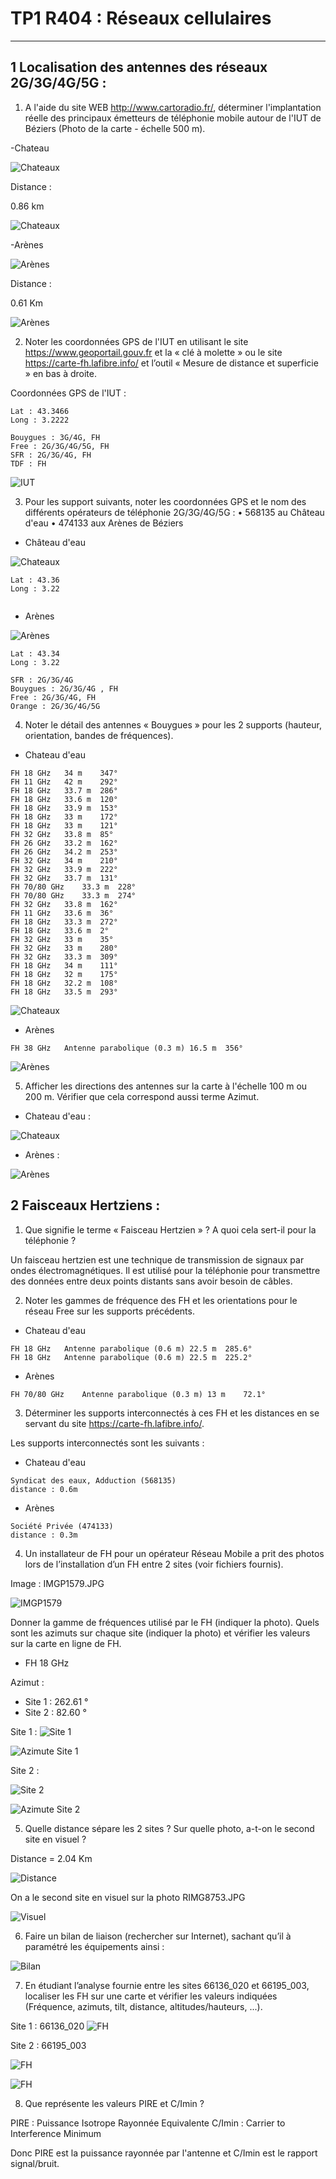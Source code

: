 # TP1 R404 : Réseaux cellulaires
---

## 1 Localisation des antennes des réseaux 2G/3G/4G/5G :

1. A l'aide du site WEB http://www.cartoradio.fr/, déterminer l'implantation réelle des principaux émetteurs de
téléphonie mobile autour de l'IUT de Béziers (Photo de la carte - échelle 500 m).

-Chateau 

![Chateaux](./images/Chateau-1.png)

Distance : 

0.86 km

![Chateaux](./images/Chateau-2.png)


-Arènes

![Arènes](./images/Arene-1.png)

Distance :

0.61 Km

![Arènes](./images/Arene-2.png)



2. Noter les coordonnées GPS de l'IUT en utilisant le site https://www.geoportail.gouv.fr et la « clé à molette »
ou le site https://carte-fh.lafibre.info/ et l’outil « Mesure de distance et superficie » en bas à droite.


Coordonnées GPS de l'IUT : 

```
Lat : 43.3466
Long : 3.2222

Bouygues : 3G/4G, FH
Free : 2G/3G/4G/5G, FH
SFR : 2G/3G/4G, FH
TDF : FH
```

![IUT](./images/IUT.png)



3. Pour les support suivants, noter les coordonnées GPS et le nom des différents opérateurs de téléphonie
2G/3G/4G/5G :
• 568135 au Château d'eau
• 474133 aux Arènes de Béziers

- Château d'eau

![Chateaux](./images/Chateau-3.png)

```
Lat : 43.36
Long : 3.22


``` 

- Arènes

![Arènes](./images/Arene-3.png)

```
Lat : 43.34
Long : 3.22

SFR : 2G/3G/4G
Bouygues : 2G/3G/4G , FH
Free : 2G/3G/4G, FH
Orange : 2G/3G/4G/5G

```




4. Noter le détail des antennes « Bouygues » pour les 2 supports (hauteur, orientation, bandes de fréquences).

- Chateau d'eau

```
FH 18 GHz	34 m	347°
FH 11 GHz	42 m	292°
FH 18 GHz	33.7 m	286°
FH 18 GHz	33.6 m	120°
FH 18 GHz	33.9 m	153°
FH 18 GHz	33 m	172°
FH 18 GHz	33 m	121°
FH 32 GHz	33.8 m	85°
FH 26 GHz	33.2 m	162°
FH 26 GHz	34.2 m	253°
FH 32 GHz	34 m	210°
FH 32 GHz	33.9 m	222°
FH 32 GHz	33.7 m	131°
FH 70/80 GHz	33.3 m	228°
FH 70/80 GHz	33.3 m	274°
FH 32 GHz	33.8 m	162°
FH 11 GHz	33.6 m	36°
FH 18 GHz	33.3 m	272°
FH 18 GHz	33.6 m	2°
FH 32 GHz	33 m	35°
FH 32 GHz	33 m	280°
FH 32 GHz	33.3 m	309°
FH 18 GHz	34 m	111°
FH 18 GHz	32 m	175°
FH 18 GHz	32.2 m	108°
FH 18 GHz	33.5 m	293°
```

![Chateaux](./images/Bouygues-1.png)


- Arènes

```
FH 38 GHz	Antenne parabolique (0.3 m)	16.5 m	356°
```


![Arènes](./images/Bouygues-2.png)



5. Afficher les directions des antennes sur la carte à l'échelle 100 m ou 200 m. Vérifier que cela correspond aussi terme Azimut.

- Chateau d'eau : 

![Chateaux](./images/Directions_Azimut.png)



- Arènes :

![Arènes](./images/Directions_Azimut-2.png)


## 2 Faisceaux Hertziens :
1. Que signifie le terme « Faisceau Hertzien » ? A quoi cela sert-il pour la téléphonie ?


Un faisceau hertzien est une technique de transmission de signaux par ondes électromagnétiques. Il est utilisé pour la téléphonie pour transmettre des données entre deux points distants sans avoir besoin de câbles.



2. Noter les gammes de fréquence des FH et les orientations pour le réseau Free sur les supports précédents.

- Chateau d'eau

```
FH 18 GHz	Antenne parabolique (0.6 m)	22.5 m	285.6°
FH 18 GHz	Antenne parabolique (0.6 m)	22.5 m	225.2°
```

- Arènes

```
FH 70/80 GHz	Antenne parabolique (0.3 m)	13 m	72.1°
```



3. Déterminer les supports interconnectés à ces FH et les distances en se servant du site https://carte-fh.lafibre.info/.

Les supports interconnectés sont les suivants :

- Chateau d'eau

```
Syndicat des eaux, Adduction (568135)
distance : 0.6m 
```

- Arènes

```
Société Privée (474133)
distance : 0.3m
```






4. Un installateur de FH pour un opérateur Réseau Mobile a prit des photos lors de l’installation d’un FH entre 2
sites (voir fichiers fournis). 

Image : IMGP1579.JPG

![IMGP1579](./images/IMGP1579.JPG)


Donner la gamme de fréquences utilisé par le FH (indiquer la photo). Quels sont les azimuts sur chaque site (indiquer la photo) et vérifier les valeurs sur la carte en ligne de FH.

- FH 18 GHz

Azimut : 
- Site 1 : 262.61 °
- Site 2 : 82.60 °

Site 1 : 
![Site 1](./images/Site-1.png)

![Azimute Site 1](./images/Azimut_site1.png)


Site 2 :

![Site 2](./images/Site-2.png)

![Azimute Site 2](./images/Azimut_site2.png)





5. Quelle distance sépare les 2 sites ? Sur quelle photo, a-t-on le second site en visuel ?

Distance = 2.04 Km

![Distance](./images/Distance.png)


On a le second site en visuel sur la photo RIMG8753.JPG

![Visuel](./images/RIMG8753.JPG)

6. Faire un bilan de liaison (rechercher sur Internet), sachant qu’il à paramétré les équipements ainsi :

![Bilan](./images/Bilan_Liaison.png)






7. En étudiant l’analyse fournie entre les sites 66136_020 et 66195_003, localiser les FH sur une carte et vérifier
les valeurs indiquées (Fréquence, azimuts, tilt, distance, altitudes/hauteurs, ...).

Site 1 : 66136_020
![FH](./images/FH.png)



Site 2 : 66195_003

![FH](./images/FH-2.png)



![FH](./images/Doc.png)




8. Que représente les valeurs PIRE et C/Imin ?

PIRE : Puissance Isotrope Rayonnée Equivalente
C/Imin : Carrier to Interference Minimum

Donc PIRE est la puissance rayonnée par l'antenne et C/Imin est le rapport signal/bruit.